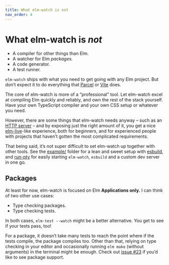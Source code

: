 ```yaml
---
title: What elm-watch is not
nav_order: 4
---
```


# What elm-watch is _not_

- A compiler for other things than Elm.
- A watcher for Elm _packages._
- A code generator.
- A test runner.

`elm-watch` ships with what you need to get going with any Elm project. But don’t expect it to do everything that [Parcel] or [Vite] does.

The core of elm-watch is more of a “professional” tool. Let elm-watch excel at compiling Elm quickly and reliably, and own the rest of the stack yourself. Have your own TypeScript compiler and your own CSS setup or whatever you need.

However, there are some things that elm-watch needs anyway – such as an [HTTP server](../server/) – and by exposing just the right amount of it, you get a nice [elm-live]-like experience, both for beginners, and for experienced people with projects that haven’t gotten the most complicated requirements.

That being said, it’s not super difficult to set elm-watch up together with other tools. See the [example/] folder for a lean and sweet setup with [esbuild], and [run-pty] for easily starting `elm-watch`, `esbuild` and a custom dev server in one go.

## Packages

At least for now, elm-watch is focused on Elm **Applications only.** I can think of two other use cases:

- Type checking packages.
- Type checking tests.

In both cases, `elm-test --watch` might be a better alternative. You get to see if your tests pass, too!

For a package, it doesn’t take many tests to reach the point where if the tests compile, the package compiles too. Other than that, relying on type checking in your editor and occasionally running `elm make` (without arguments) in the terminal might be enough. Check out [issue #23] if you’d like to see package support.

[elm-live]: https://github.com/wking-io/elm-live
[esbuild]: https://esbuild.github.io/
[example/]: https://github.com/lydell/elm-watch/tree/main/example#readme
[issue #23]: https://github.com/lydell/elm-watch/issues/23
[parcel]: https://parceljs.org/
[run-pty]: https://github.com/lydell/run-pty/
[vite]: https://vitejs.dev/
